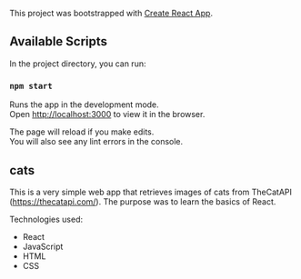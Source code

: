 This project was bootstrapped with [Create React App](https://github.com/facebook/create-react-app).

## Available Scripts

In the project directory, you can run:

### `npm start`

Runs the app in the development mode.<br />
Open [http://localhost:3000](http://localhost:3000) to view it in the browser.

The page will reload if you make edits.<br />
You will also see any lint errors in the console.

## cats

This is a very simple web app that retrieves images of cats from TheCatAPI (https://thecatapi.com/). The purpose was to learn the basics of React.

Technologies used:
* React
* JavaScript
* HTML
* CSS
